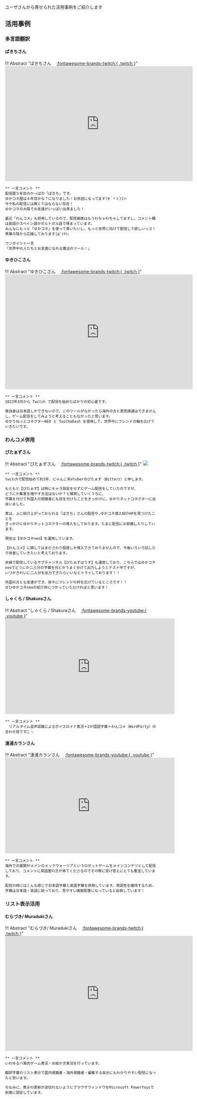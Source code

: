 ユーザさんから寄せられた活用事例をご紹介します

## 活用事例

### 多言語翻訳
#### ぱきちさん
!!! Abstract "ぱきちさん　 [:fontawesome-brands-twitch:{ .twitch }](https://www.twitch.tv/pakichi)"
    <iframe src="https://clips.twitch.tv/embed?clip=FreezingFineHarePRChase-_mvtCJao2_xmHjMh&parent=nmori.github.io" frameborder="0" allowfullscreen="true" scrolling="no" height="378" width="620"></iframe>

    ** 一言コメント **   
    配信歴５年目のかっぱの「ぱきち」です。
    ゆかコネ歴は４年目かな？になりました！お世話になってます(∀｀*ゞ)ｴﾍﾍ
    今や私の配信には無くてはならない存在！
    ゆかコネのお陰でお友達がいっぱい出来ました！

    最近「わんコメ」も併用しているので、配信画面はもうわちゃわちゃしてますし、コメント欄は英語かスペイン語かポルトガル語で埋まっています。
    みんなにもっと「ゆかコネ」を使って貰いたいし、もっと世界に向けて配信して欲しいっス！
    草葉の陰から応援しております|дﾟ)ﾁﾗｯ

    ワンポイント一言
    「世界中の人たちとお友達になれる魔法のツール！」

#### ゆきひこさん
!!! Abstract "ゆきひこさん　 [:fontawesome-brands-twitch:{ .twitch }](　https://www.twitch.tv/yukihiko78)"
    <iframe src="https://player.twitch.tv/?video=1788921012&time=0h18m54s&parent=nmori.github.io" frameborder="0" allowfullscreen="true" scrolling="no" height="378" width="620"></iframe>

    ** 一言コメント **   
    2023年3月から Twitch で配信を始めたばかりの初心者です。

    僕自身は日本語しかできないので、このツールがなかったら海外の方と意思疎通はできませんし、ゲーム配信をしてみようと考えることもなかったと思います。
    ゆかりねっとコネクターNEO と TwiChaDash を使用して、世界中にフレンドの輪を広げていきたいです。
    
### わんコメ併用
#### びたぁずさん
!!! Abstract "びたぁずさん　 [:fontawesome-brands-twitch:{ .twitch }](https://www.twitch.tv/bitterzzzzzz)"
    ![](./images/usecase_bitterz.png)

    ** 一言コメント **   
    twitchで配信始めて約1年、にゃんこ系Vtuberのびたぁず（Bitterz）と申します。

    もともと【びたぁず】は特にキャラ設定をせずにゲーム配信をしていたのですが、
    どうにか集客を増やす方法はないか？と模索していくうちに、
    字幕を付けて外国人の視聴者にも目を付けたことをきっかけに、ゆかりネットコネクターに出会いました。

    実は、上に紹介上がっておられる「ぱきち」さんの配信や,ゆかコネ導入紹介HPを見つけたことを
    きっかけにゆかりネットコネクターの導入をしております。たまに配信にお邪魔したりしています。

    現在は【ゆかコネneo】を運用しています。

    【わんコメ】に関してはまださわり程度しか導入できておりませんので、今後いろいろ試したり改善していきたいと考えております。

    夫婦で配信しているサブチャンネル【びたぁずはうす】も運営しており、こちらではゆかコネneoでどうにか二人分の字幕を何とかうまく分けて出力しようとテスト中ですが、
    いつかきれいに二人分を出力できたらいいなとトライしております！！

    外国の方とも友達ができ、徐々にフレンドの枠を広げているところです！！
    ぜひゆかコネneoの紹介枠につかっていただければと思います！

#### しゃくら / Shakuraさん
!!! Abstract "しゃくら / Shakuraさん　 [:fontawesome-brands-youtube:{ .youtube }](　https://www.youtube.com/channel/UCQaKE1t1qE_enMj79T418-A)"
    <iframe width="560" height="315" src="https://www.youtube.com/embed/04X2WUdv6dk?start=4908" title="YouTube video player" frameborder="0" allow="accelerometer; autoplay; clipboard-write; encrypted-media; gyroscope; picture-in-picture" allowfullscreen></iframe>

    ** 一言コメント **   
    　リアルタイム音声認識によるボイスロイド実況＋2か国語字幕＋わんコメ（WordParty）の合わせ技です🥳 ✨ 

#### 湧浦カランさん
!!! Abstract "湧浦カランさん　 [:fontawesome-brands-youtube:{ .youtube }](　https://www.youtube.com/@WakuuraKaranTV)"
    <iframe width="560" height="315" src="https://www.youtube.com/live/es9yrPvc_vE?feature=share&t=319" title="YouTube video player" frameborder="0" allow="accelerometer; autoplay; clipboard-write; encrypted-media; gyroscope; picture-in-picture" allowfullscreen></iframe>

    ** 一言コメント **   
    海外での展開がメインのメックウォーリアというロボットゲームをメインコンテツとして配信しており、コメントに英語圏の方が来てくださるのでその際に受け答えにとても重宝しています。

    配信の時にはこんな感じで日本語字幕と英語字幕を併用しています。視認性を維持するため、字幕は日本語・英語に絞っており、見やすい画面配置になっていると自負しています！ 


### リスト表示活用
#### むらづき/ Muradukiさん
!!! Abstract "むらづき/ Muradukiさん　 [:fontawesome-brands-twitch:{ .twitch }](https://www.twitch.tv/muraduki)"
    <iframe src="https://clips.twitch.tv/embed?clip=PopularBlazingFalconCeilingCat-SFuX44lzDKA_jPZD&parent=nmori.github.io" frameborder="0" allowfullscreen="true" scrolling="no" height="378" width="620"></iframe>

    ** 一言コメント **   
    いわゆるバ美肉ゲーム実況・お絵かき実況を行っています。

    翻訳字幕のリスト表示で国内視聴者・海外視聴者・編集する自分にもわかりやすい配信になったと思います。
    
    ちなみに、表示の更新が途切れないようにブラウザウィンドウをMicrosoft PowerToysで前面に固定しています。
